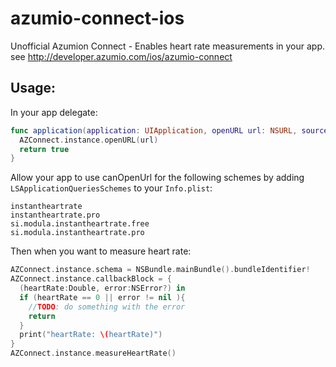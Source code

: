 # azumio-connect-ios
Unofficial Azumion Connect - Enables heart rate measurements in your app. see http://developer.azumio.com/ios/azumio-connect

## Usage:
In your app delegate:
```swift
func application(application: UIApplication, openURL url: NSURL, sourceApplication: String?, annotation: AnyObject) -> Bool {
  AZConnect.instance.openURL(url)
  return true
}
```

Allow your app to use canOpenUrl for the following schemes by adding `LSApplicationQueriesSchemes` to your `Info.plist`:
```
instantheartrate
instantheartrate.pro
si.modula.instantheartrate.free
si.modula.instantheartrate.pro
```

Then when you want to measure heart rate:
```swift
AZConnect.instance.schema = NSBundle.mainBundle().bundleIdentifier!
AZConnect.instance.callbackBlock = {
  (heartRate:Double, error:NSError?) in
  if (heartRate == 0 || error != nil ){
    //TODO: do something with the error
    return
  }
  print("heartRate: \(heartRate)")
}
AZConnect.instance.measureHeartRate()
```
